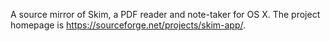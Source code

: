 A source mirror of Skim, a PDF reader and note-taker for OS X. The project homepage is
https://sourceforge.net/projects/skim-app/.
